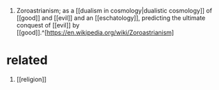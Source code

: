 1. Zoroastrianism; as a [[dualism in cosmology|dualistic cosmology]] of [[good]] and [[evil]] and an [[eschatology]], predicting the ultimate conquest of [[evil]] by [[good]].^[https://en.wikipedia.org/wiki/Zoroastrianism]

# related
1. [[religion]]